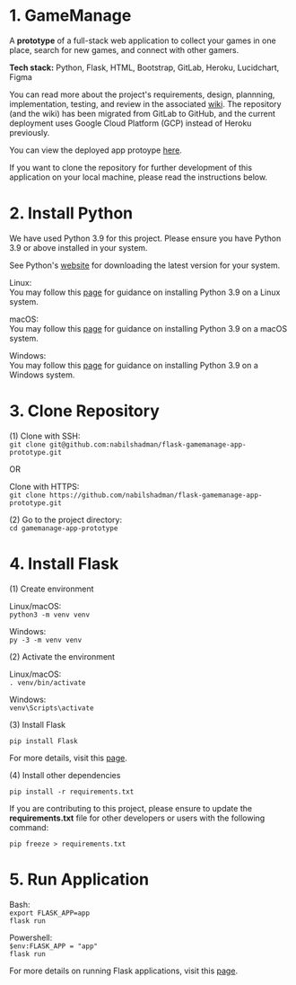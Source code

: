 # 1. GameManage
A **prototype** of a full-stack web application to collect your games in one place, search for new games, and connect with other gamers. 

**Tech stack:** Python, Flask, HTML, Bootstrap, GitLab, Heroku, Lucidchart, Figma  

You can read more about the project's requirements, design, plannning, implementation, testing, and review in the associated [wiki](https://github.com/nabilshadman/flask-gamemanage-app-prototype/wiki). The repository (and the wiki) has been migrated from GitLab to GitHub, and the current deployment uses Google Cloud Platform (GCP) instead of Heroku previously.

You can view the deployed app protoype [here](https://pacific-destiny-391109.ue.r.appspot.com/).  

If you want to clone the repository for further development of this application on your local machine, please read the instructions below.  


# 2. Install Python    
We have used Python 3.9 for this project. Please ensure you have Python 3.9 or above installed in your system.  

See Python's [website](https://www.python.org/downloads/) for downloading the latest version for your system.  

Linux:  
You may follow this [page](https://docs.python-guide.org/starting/install3/linux/) for guidance on installing Python 3.9 on a Linux system.  

macOS:  
You may follow this [page](https://python.tutorials24x7.com/blog/how-to-install-python-3-9-on-mac) for guidance on installing Python 3.9 on a macOS system.  

Windows:  
You may follow this [page](https://www.ics.uci.edu/~pattis/common/handouts/pythoneclipsejava/python.html) for guidance on installing Python 3.9 on a Windows system.  




# 3. Clone Repository  

(1) Clone with SSH:  
```git clone git@github.com:nabilshadman/flask-gamemanage-app-prototype.git```      

OR  

Clone with HTTPS:   
```git clone https://github.com/nabilshadman/flask-gamemanage-app-prototype.git```     

(2) Go to the project directory:  
```cd gamemanage-app-prototype```      




# 4. Install Flask  
(1) Create environment  

Linux/macOS:  
```python3 -m venv venv```    

Windows:  
```py -3 -m venv venv```    

(2) Activate the environment  

Linux/macOS:  
```. venv/bin/activate```    

Windows:  
```venv\Scripts\activate```    

(3) Install Flask  

```pip install Flask```    

For more details, visit this [page](https://flask.palletsprojects.com/en/2.0.x/installation/).   

(4) Install other dependencies  

```pip install -r requirements.txt```    

If you are contributing to this project, please ensure to update the **requirements.txt** file for other developers or users with the following command:  

```pip freeze > requirements.txt```    




# 5. Run Application    

Bash:  
```export FLASK_APP=app```    
```flask run```    

Powershell:  
```$env:FLASK_APP = "app"```    
```flask run```    

For more details on running Flask applications, visit this [page](https://flask.palletsprojects.com/en/2.0.x/quickstart/).    
